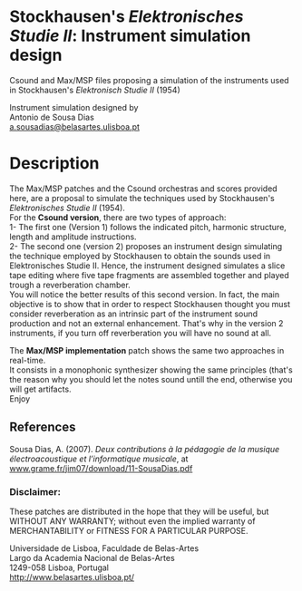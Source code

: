 # Stockhausen's _Elektronisches Studie II_: Instrument simulation design
Csound and Max/MSP files proposing a simulation of the instruments used in Stockhausen's _Elektronisch Studie II_ (1954)

Instrument simulation designed by<br> 
Antonio de Sousa Dias<br>
a.sousadias@belasartes.ulisboa.pt

# Description
The Max/MSP patches and the Csound orchestras and scores provided here, are a proposal to simulate the techniques used by Stockhausen's _Elektronisches Studie II_ (1954).<br>
For the **Csound version**, there are two types of approach:<br>
1- The first one (Version 1) follows the indicated pitch, harmonic structure, length and amplitude instructions.<br>
2- The second one (version 2) proposes an instrument design simulating the technique employed by Stockhausen to obtain the sounds used in Elektronisches Studie II. Hence, the instrument designed simulates a slice tape editing where five tape fragments are assembled together and played trough a reverberation chamber.<br>
You will notice the better results of this second version. In fact, the main objective is to show that in order to respect Stockhausen thought you must consider reverberation as an intrinsic part of the instrument sound production and not an external enhancement. That's why in the version 2 instruments, if you turn off reverberation you will have no sound at all.<br>

The **Max/MSP implementation** patch shows the same two approaches in real-time.<br>
It consists in a monophonic synthesizer showing the same principles (that's the reason why you should let the notes sound untill the end, otherwise you will get artifacts.<br>
Enjoy<br>

## References
Sousa Dias, A. (2007). _Deux contributions à la pédagogie de la musique électroacoustique et l’informatique musicale_, at www.grame.fr/jim07/download/11-SousaDias.pdf<br>




### Disclaimer:
These patches are distributed in the hope that they will be useful, but WITHOUT ANY WARRANTY; without even the implied warranty of MERCHANTABILITY or FITNESS FOR A PARTICULAR PURPOSE.




Universidade de Lisboa, Faculdade de Belas-Artes<br>
Largo da Academia Nacional de Belas-Artes<br>
1249-058 Lisboa, Portugal<br>
http://www.belasartes.ulisboa.pt/


